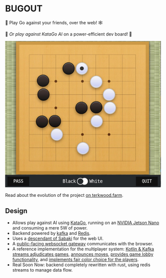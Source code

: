 # BUGOUT

🐛 Play Go against your friends, over the web! 🕸

🤖 _Or play against KataGo AI_ on a power-efficient dev board! 🤖

![BUGOUT Online Go](BUGOUT.jpeg)

Read about the evolution of the project [on terkwood.farm](https://terkwood.farm/tech/BUGOUT/index.html).


## Design

- Allows play against AI using [KataGo](https://github.com/lightvector/KataGo), running on an [NVIDIA Jetson Nano](https://developer.nvidia.com/embedded/jetson-nano-developer-kit) and consuming a mere 5W of power.
- Backend powered by [kafka](https://kafka.apache.org/) and [Redis](https://redis.io/).
- Uses a [descendant of Sabaki](browser/) for the web UI.
- A [public-facing websocket gateway](gateway/README.md) communicates with the browser.
- A reference implementation for the multiplayer system: [Kotlin & Kafka streams adjudicates games](judge/README.md), [announces moves](changelog/README.md), [provides game lobby functionality](game-lobby/README.md), and [implements fair color choice for the players](color-chooser/README.md).
- Real Soon Now: backend completely rewritten with rust, using redis streams to manage data flow.
